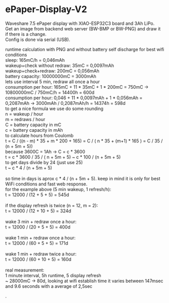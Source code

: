 # ePaper-Display-V2
Waveshare 7.5 ePaper display with XIAO-ESP32C3 board and 3Ah LiPo.<br>
Get an image from backend web server (BW-BMP or BW-PNG) and draw it if there is a change.<br>
Config is done via serial (USB).<br>
<p>
runtime calculation with PNG and without battery self discharge for best wifi conditions<br>
 sleep: 165mC/h = 0,046mAh<br>
 wakeup+check without redraw: 35mC = 0,0097mAh<br>
 wakeup+check+redraw: 200mC = 0,056mAh<br>
 battery capacity: 10000000mC = 3000mAh<br>
 lets use interval 5 min, redraw all once a hour<br>
 consumption per hour: 165mC + 11 * 35mC + 1 * 200mC = 750mC -> 10800000mC / 750mC/h = 14400h = 600d<br>
 consumption per hour: 0,046 + 11 * 0,0097mAh + 1 * 0,056mAh = 0,2087mAh -> 3000mAh / 0,2087mAh/h = 14374h = 598d<br>
 to get a nice formula we use do some rounding<br>
  n = wakeup / hour<br>
  m = redraws / hour<br>
  C = battery capacity in mC<br>
  c = battery capacity in mAh<br>
 to calculate hours from Coulomb<br>
 t = C / ((n - m) * 35 + m * 200 + 165) = C / ( n * 35 + (m+1) * 165 ) = C / 35 / (n + 5m + 5))<br>
  because 3600C = 1Ah -> C = c * 3600<br>
 t = c * 3600 / 35 / ( n + 5m + 5) ~ c * 100 / (n + 5m + 5)<br>
 to get days divide by 24 (just use 25)<br>
 t ~ c * 4 / (n + 5m + 5)<br>
 <br>
 so time in days is aprox c * 4 / (n + 5m + 5). keep in mind it is only for best WiFi conditions and fast web response.<br>
 for the example above (5 min wakeup, 1 refresh/h):<br>
 t = 12000 / (12 + 5 + 5) = 545d<br>
 <br>
 if the display refresh is twice (n = 12, m = 2):<br>
 t = 12000 / (12 + 10 + 5) = 324d<br>
 <br>
 wake 3 min + redraw once a hour:<br>
 t = 12000 / (20 + 5 + 5) = 400d<br>
<br>
wake 1 min + redraw once a hour:<br>
 t = 12000 / (60 + 5 + 5) = 171d<br>
 <br>
 wake 1 min + redraw twice a hour:<br>
 t = 12000 / (60 + 10 + 5) = 160d<br>
<br>
real measurement:<br>
 1 minute interval, 5h runtime, 5 display refresh<br>
  ~ 28000mC -> 80d, looking at wifi establish time it varies between 147msec and 9.6 seconds with a average of 2,5sec

.
